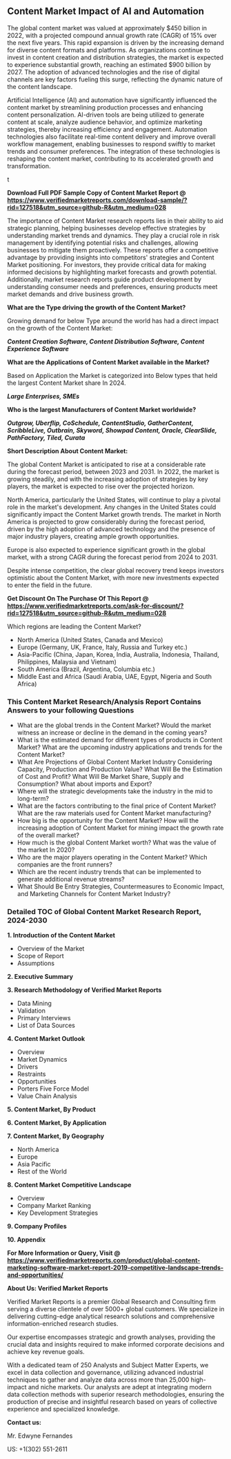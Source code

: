 <h2>Content Market Impact of AI and Automation</h2><p>The global content market was valued at approximately $450 billion in 2022, with a projected compound annual growth rate (CAGR) of 15% over the next five years. This rapid expansion is driven by the increasing demand for diverse content formats and platforms. As organizations continue to invest in content creation and distribution strategies, the market is expected to experience substantial growth, reaching an estimated $900 billion by 2027. The adoption of advanced technologies and the rise of digital channels are key factors fueling this surge, reflecting the dynamic nature of the content landscape.</p><p>Artificial Intelligence (AI) and automation have significantly influenced the content market by streamlining production processes and enhancing content personalization. AI-driven tools are being utilized to generate content at scale, analyze audience behavior, and optimize marketing strategies, thereby increasing efficiency and engagement. Automation technologies also facilitate real-time content delivery and improve overall workflow management, enabling businesses to respond swiftly to market trends and consumer preferences. The integration of these technologies is reshaping the content market, contributing to its accelerated growth and transformation.</p>t</p><p id="" class=""><strong>Download Full PDF Sample Copy of Content Market Report @ <a href="https://www.verifiedmarketreports.com/download-sample/?rid=127518&utm_source=github-R&utm_medium=028" target="_blank">https://www.verifiedmarketreports.com/download-sample/?rid=127518&utm_source=github-R&utm_medium=028</a></strong></p><p>The importance of&nbsp;Content Market research reports lies in their ability to aid strategic planning, helping businesses develop effective strategies by understanding market trends and dynamics. They play a crucial role in risk management by identifying potential risks and challenges, allowing businesses to mitigate them proactively. These reports offer a competitive advantage by providing insights into competitors' strategies and Content Market positioning. For investors, they provide critical data for making informed decisions by highlighting market forecasts and growth potential. Additionally, market research reports guide product development by understanding consumer needs and preferences, ensuring products meet market demands and drive business growth.</p><p><strong>What are the&nbsp;Type driving the growth of the Content Market?</strong></p><p id="" class="">Growing demand for below Type around the world has had a direct impact on the growth of the Content Market:</p><em><strong>Content Creation Software, Content Distribution Software, Content Experience Software</strong></em></p><strong>What are the&nbsp;Applications&nbsp;of Content Market available in the Market?</strong></p><p id="" class="">Based on Application the Market is categorized into Below types that held the largest Content Market share In 2024.</p><em><strong>Large Enterprises, SMEs</strong></em></p><strong>Who is the largest Manufacturers of Content Market worldwide?</strong></p><p><em><strong>Outgrow, Uberflip, CoSchedule, ContentStudio, GatherContent, ScribbleLive, Outbrain, Skyword, Showpad Content, Oracle, ClearSlide, PathFactory, Tiled, Curata</strong></em></p><p id="" class=""><strong>Short Description About Content Market:</strong></p><p>The global Content Market is anticipated to rise at a considerable rate during the forecast period, between 2023 and 2031. In 2022, the market is growing steadily, and with the increasing adoption of strategies by key players, the market is expected to rise over the projected horizon.</p><p>North America, particularly the United States, will continue to play a pivotal role in the market's development. Any changes in the United States could significantly impact the Content Market growth trends. The market in North America is projected to grow considerably during the forecast period, driven by the high adoption of advanced technology and the presence of major industry players, creating ample growth opportunities.</p><p>Europe is also expected to experience significant growth in the global market, with a strong CAGR during the forecast period from 2024 to 2031.</p><p>Despite intense competition, the clear global recovery trend keeps investors optimistic about the Content Market, with more new investments expected to enter the field in the future.</p><p id="" class=""><strong>Get Discount On The Purchase Of This Report @ <a href="https://www.verifiedmarketreports.com/ask-for-discount/?rid=127518&utm_source=github-R&utm_medium=028" target="_blank">https://www.verifiedmarketreports.com/ask-for-discount/?rid=127518&utm_source=github-R&utm_medium=028</a></strong></p>Which regions are leading the Content Market?</p><ul><li>North America (United States, Canada and Mexico)</li><li>Europe (Germany, UK, France, Italy, Russia and Turkey etc.)</li><li>Asia-Pacific (China, Japan, Korea, India, Australia, Indonesia, Thailand, Philippines, Malaysia and Vietnam)</li><li>South America (Brazil, Argentina, Columbia etc.)</li><li>Middle East and Africa (Saudi Arabia, UAE, Egypt, Nigeria and South Africa)</li></ul><h3 id="" class="">This Content Market Research/Analysis Report Contains Answers to your following Questions</h3><ul><li>What are the global trends in the Content Market? Would the market witness an increase or decline in the demand in the coming years?</li><li>What is the estimated demand for different types of products in Content Market? What are the upcoming industry applications and trends for the Content Market?</li><li>What Are Projections of Global Content Market Industry Considering Capacity, Production and Production Value? What Will Be the Estimation of Cost and Profit? What Will Be Market Share, Supply and Consumption? What about imports and Export?</li><li>Where will the strategic developments take the industry in the mid to long-term?</li><li>What are the factors contributing to the final price of Content Market? What are the raw materials used for Content Market manufacturing?</li><li>How big is the opportunity for the Content Market? How will the increasing adoption of Content Market for mining impact the growth rate of the overall market?</li><li>How much is the global Content Market worth? What was the value of the market In 2020?</li><li>Who are the major players operating in the Content Market? Which companies are the front runners?</li><li>Which are the recent industry trends that can be implemented to generate additional revenue streams?</li><li>What Should Be Entry Strategies, Countermeasures to Economic Impact, and Marketing Channels for Content Market Industry?</li></ul><h3 id="" class="">Detailed TOC of Global Content Market Research Report, 2024-2030</h3><p id="" class=""><strong>1. Introduction of the Content Market</strong></p><ul><li>Overview of the Market</li><li>Scope of Report</li><li>Assumptions</li></ul><p id="" class=""><strong>2. Executive Summary</strong></p><p id="" class=""><strong>3. Research Methodology of Verified Market Reports</strong></p><ul><li>Data Mining</li><li>Validation</li><li>Primary Interviews</li><li>List of Data Sources</li></ul><p id="" class=""><strong>4. Content Market Outlook</strong></p><ul><li>Overview</li><li>Market Dynamics</li><li>Drivers</li><li>Restraints</li><li>Opportunities</li><li>Porters Five Force Model</li><li>Value Chain Analysis</li></ul><p id="" class=""><strong>5. Content Market, By Product</strong></p><p id="" class=""><strong>6. Content Market, By Application</strong></p><p id="" class=""><strong>7. Content Market, By Geography</strong></p><ul><li>North America</li><li>Europe</li><li>Asia Pacific</li><li>Rest of the World</li></ul><p id="" class=""><strong>8. Content Market Competitive Landscape</strong></p><ul><li>Overview</li><li>Company Market Ranking</li><li>Key Development Strategies</li></ul><p id="" class=""><strong>9. Company Profiles</strong></p><p id="" class=""><strong>10. Appendix</strong></p><p id="" class=""><strong>For More Information or Query, Visit @ <a href="https://www.verifiedmarketreports.com/product/global-content-marketing-software-market-report-2019-competitive-landscape-trends-and-opportunities/" target="_blank">https://www.verifiedmarketreports.com/product/global-content-marketing-software-market-report-2019-competitive-landscape-trends-and-opportunities/</a></strong></p><p id="" class=""><strong>About Us: Verified Market Reports</strong></p><p id="" class="">Verified Market Reports is a premier Global Research and Consulting firm serving a diverse clientele of over 5000+ global customers. We specialize in delivering cutting-edge analytical research solutions and comprehensive information-enriched research studies.</p><p id="" class="">Our expertise encompasses strategic and growth analyses, providing the crucial data and insights required to make informed corporate decisions and achieve key revenue goals.</p><p id="" class="">With a dedicated team of 250 Analysts and Subject Matter Experts, we excel in data collection and governance, utilizing advanced industrial techniques to gather and analyze data across more than 25,000 high-impact and niche markets. Our analysts are adept at integrating modern data collection methods with superior research methodologies, ensuring the production of precise and insightful research based on years of collective experience and specialized knowledge.</p><p id="" class=""><strong>Contact us:</strong></p><p id="" class="">Mr. Edwyne Fernandes</p><p id="" class="">US: +1(302) 551-2611</p>